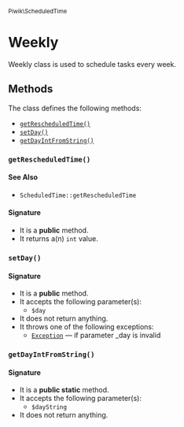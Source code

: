 <small>Piwik\ScheduledTime</small>

Weekly
======

Weekly class is used to schedule tasks every week.


Methods
-------

The class defines the following methods:

- [`getRescheduledTime()`](#getRescheduledTime)
- [`setDay()`](#setDay)
- [`getDayIntFromString()`](#getDayIntFromString)

### `getRescheduledTime()` <a name="getRescheduledTime"></a>

#### See Also

- `ScheduledTime::getRescheduledTime`

#### Signature

- It is a **public** method.
- It returns a(n) `int` value.

### `setDay()` <a name="setDay"></a>

#### Signature

- It is a **public** method.
- It accepts the following parameter(s):
    - `$day`
- It does not return anything.
- It throws one of the following exceptions:
    - [`Exception`](http://php.net/class.Exception) &mdash; if parameter _day is invalid

### `getDayIntFromString()` <a name="getDayIntFromString"></a>

#### Signature

- It is a **public static** method.
- It accepts the following parameter(s):
    - `$dayString`
- It does not return anything.

